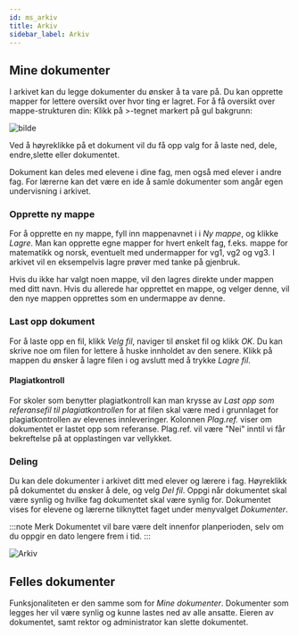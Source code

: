 ```yaml
---
id: ms_arkiv
title: Arkiv
sidebar_label: Arkiv
---
```


## Mine dokumenter
I arkivet kan du legge dokumenter du ønsker å ta vare på. Du kan opprette mapper for lettere oversikt over hvor ting er lagret. For å få oversikt over mappe-strukturen din: Klikk  på >-tegnet markert på gul bakgrunn:

![bilde](https://user-images.githubusercontent.com/80097133/153581596-03823ef3-d127-4bf9-881f-4146e9323292.png)


Ved å høyreklikke på et dokument vil du få opp valg for å laste ned, dele, endre,slette eller dokumentet. 

Dokument kan deles med elevene i dine fag, men også med elever i andre fag. For lærerne kan det være en ide å samle dokumenter som angår egen undervisning i arkivet.

### Opprette ny mappe
For å opprette en ny mappe, fyll inn mappenavnet i i _Ny mappe_, og klikke _Lagre_. 
Man kan opprette egne mapper for hvert enkelt fag, f.eks. mappe for matematikk og norsk, eventuelt med undermapper for vg1, vg2 og vg3. I arkivet vil en eksempelvis lagre prøver med tanke på gjenbruk.

Hvis du ikke har valgt noen mappe, vil den lagres direkte under mappen med ditt navn. Hvis du allerede har opprettet en mappe, og velger denne, vil den nye mappen opprettes som en undermappe av denne.

### Last opp dokument
For å laste opp en fil, klikk _Velg fil_, naviger til ønsket fil og klikk _OK_. Du kan skrive noe om filen for lettere å huske innholdet av den senere. Klikk på mappen du ønsker å lagre filen i og avslutt med å trykke _Lagre fil_.

#### Plagiatkontroll
For skoler som benytter plagiatkontroll kan man krysse av _Last opp som referansefil til plagiatkontrollen_ for at filen skal være med i grunnlaget for plagiatkontrollen av elevenes innleveringer. Kolonnen _Plag.ref._ viser om dokumentet er lastet opp som referanse. Plag.ref. vil være "Nei" inntil vi får bekreftelse på at opplastingen var vellykket.

### Deling
Du kan dele dokumenter i arkivet ditt med elever og lærere i fag. Høyreklikk på dokumentet du ønsker å dele, og velg _Del fil_. Oppgi når dokumentet skal være synlig og hvilke fag dokumentet skal være synlig for. Dokumentet vises for elevene og lærerne tilknyttet faget under menyvalget _Dokumenter_.

:::note Merk
Dokumentet vil bare være delt innenfor planperioden, selv om du oppgir en dato lengere frem i tid.
:::

![Arkiv](/iskole/img/ms_arkiv.png 'Arkiv')

## Felles dokumenter
Funksjonaliteten er den samme som for _Mine dokumenter_. Dokumenter som legges her vil være synlig og kunne lastes ned av alle ansatte. Eieren av dokumentet, samt rektor og administrator kan slette dokumentet.
